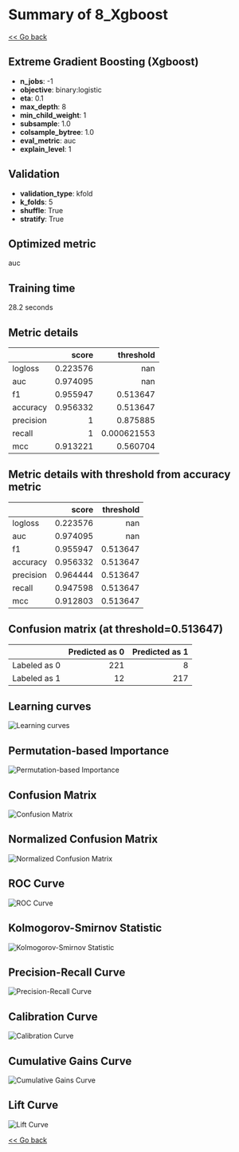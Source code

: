 # Summary of 8_Xgboost

[<< Go back](../README.md)


## Extreme Gradient Boosting (Xgboost)
- **n_jobs**: -1
- **objective**: binary:logistic
- **eta**: 0.1
- **max_depth**: 8
- **min_child_weight**: 1
- **subsample**: 1.0
- **colsample_bytree**: 1.0
- **eval_metric**: auc
- **explain_level**: 1

## Validation
 - **validation_type**: kfold
 - **k_folds**: 5
 - **shuffle**: True
 - **stratify**: True

## Optimized metric
auc

## Training time

28.2 seconds

## Metric details
|           |    score |     threshold |
|:----------|---------:|--------------:|
| logloss   | 0.223576 | nan           |
| auc       | 0.974095 | nan           |
| f1        | 0.955947 |   0.513647    |
| accuracy  | 0.956332 |   0.513647    |
| precision | 1        |   0.875885    |
| recall    | 1        |   0.000621553 |
| mcc       | 0.913221 |   0.560704    |


## Metric details with threshold from accuracy metric
|           |    score |   threshold |
|:----------|---------:|------------:|
| logloss   | 0.223576 |  nan        |
| auc       | 0.974095 |  nan        |
| f1        | 0.955947 |    0.513647 |
| accuracy  | 0.956332 |    0.513647 |
| precision | 0.964444 |    0.513647 |
| recall    | 0.947598 |    0.513647 |
| mcc       | 0.912803 |    0.513647 |


## Confusion matrix (at threshold=0.513647)
|              |   Predicted as 0 |   Predicted as 1 |
|:-------------|-----------------:|-----------------:|
| Labeled as 0 |              221 |                8 |
| Labeled as 1 |               12 |              217 |

## Learning curves
![Learning curves](learning_curves.png)

## Permutation-based Importance
![Permutation-based Importance](permutation_importance.png)
## Confusion Matrix

![Confusion Matrix](confusion_matrix.png)


## Normalized Confusion Matrix

![Normalized Confusion Matrix](confusion_matrix_normalized.png)


## ROC Curve

![ROC Curve](roc_curve.png)


## Kolmogorov-Smirnov Statistic

![Kolmogorov-Smirnov Statistic](ks_statistic.png)


## Precision-Recall Curve

![Precision-Recall Curve](precision_recall_curve.png)


## Calibration Curve

![Calibration Curve](calibration_curve_curve.png)


## Cumulative Gains Curve

![Cumulative Gains Curve](cumulative_gains_curve.png)


## Lift Curve

![Lift Curve](lift_curve.png)



[<< Go back](../README.md)
